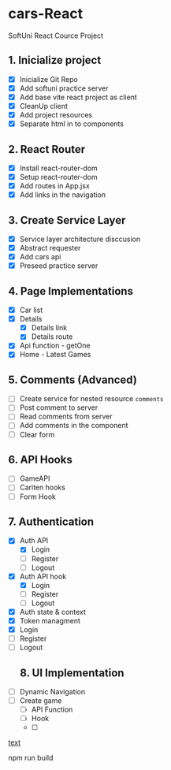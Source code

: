 # cars-React
SoftUni React Cource Project

## 1. Inicialize project
- [x] Inicialize Git Repo
- [x] Add softuni practice server
- [x] Add base vite react project as client
- [x] CleanUp client
- [x] Add project resources
- [x] Separate html in to components
## 2. React Router
- [x] Install react-router-dom
- [x] Setup react-router-dom
- [x] Add routes in App.jsx
- [x] Add links in the navigation
## 3. Create Service Layer
- [x] Service layer architecture disccusion
- [x] Abstract requester
- [x] Add cars api
- [x] Preseed practice server
## 4. Page Implementations
- [x] Car list
- [x] Details
  - [x] Details link
  - [x] Details route
- [x] Api function - getOne
- [x] Home - Latest Games
## 5. Comments (Advanced)
- [ ] Create service for nested resource `comments`
- [ ] Post comment to server
- [ ] Read comments from server
- [ ] Add comments in the component
- [ ] Clear form
## 6. API Hooks
- [ ] GameAPI
- [ ] Cariten hooks
- [ ] Form Hook
## 7. Authentication
- [x] Auth API
  - [x] Login
  - [ ] Register
  - [ ] Logout 
- [x] Auth API hook
  - [x] Login
  - [ ] Register
  - [ ] Logout 
- [x] Auth state & context
- [x] Token managment
- [x] Login
- [ ] Register
- [ ] Logout
  ## 8. UI Implementation
- [ ] Dynamic Navigation
- [ ] Create game
  - [ ] API Function
  - [ ] Hook
  - [ ] 

[text](https://docs.google.com/document/d/1SVO-6ejDyWqlK2Fxv0B-COFdKbTwVG6QsSlpXsH5Wks/edit)


npm run build